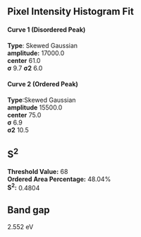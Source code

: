 ## Pixel Intensity Histogram Fit

#### Curve 1 (Disordered Peak)
**Type**: Skewed Gaussian\
**amplitude:** 17000.0\
**center** 61.0\
**σ** 9.7
**σ2** 6.0


#### Curve 2 (Ordered Peak)
**Type**:Skewed Gaussian\
**amplitude** 15500.0\
**center** 75.0\
**σ** 6.9\
**σ2** 10.5


## S<sup>2</sup>
**Threshold Value:** 68\
**Ordered Area Percentage:** 48.04%\
**S<sup>2</sup>:** 0.4804

## Band gap
2.552 eV
